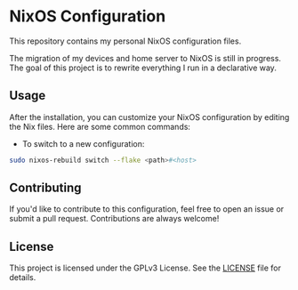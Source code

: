 # NixOS Configuration

This repository contains my personal NixOS configuration files.

The migration of my devices and home server to NixOS is still in progress. The goal of this project is to rewrite everything I run in a declarative way.

## Usage

After the installation, you can customize your NixOS configuration by editing the Nix files. Here are some common commands:

- To switch to a new configuration:

```bash
sudo nixos-rebuild switch --flake <path>#<host>
```

## Contributing

If you'd like to contribute to this configuration, feel free to open an issue or submit a pull request. Contributions are always welcome!

## License

This project is licensed under the GPLv3 License. See the [LICENSE](LICENSE) file for details.
